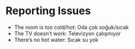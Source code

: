 
# Reporting Issues

- The room is too cold/hot: Oda çok soğuk/sıcak
- The TV doesn’t work: Televizyon çalışmıyor
- There’s no hot water: Sıcak su yok
